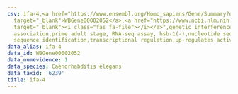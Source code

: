 ```yaml
---
csv: ifa-4,<a href="https://www.ensembl.org/Homo_sapiens/Gene/Summary?db=core;g=WBGene00002052"
  target="_blank">WBGene00002052</a>,<a href="https://www.ncbi.nlm.nih.gov/pubmed/30894454"
  target="_blank"><i class="fas fa-file"></i></a>",genetic interference,functional
  association,prime adult stage, RNA-seq assay, hsb-1(-),nucleotide sequence identification,nucleotide
  sequence identification,transcriptional regulation,up-regulates activity
data_alias: ifa-4
data_id: WBGene00002052
data_numevidence: 1
data_species: Caenorhabditis elegans
data_taxid: '6239'
title: ifa-4
---
```

